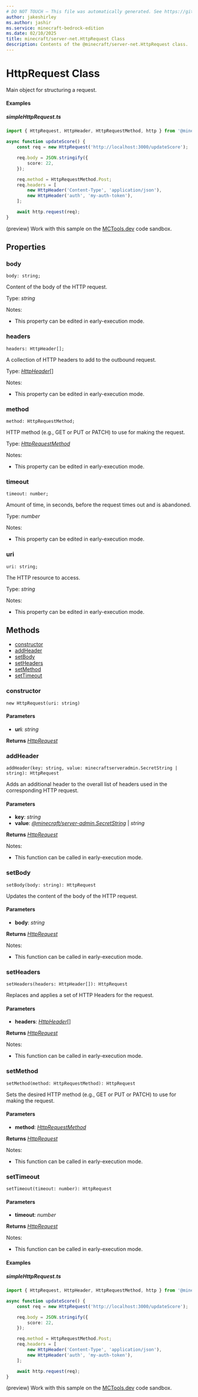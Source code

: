 ```yaml
---
# DO NOT TOUCH — This file was automatically generated. See https://github.com/mojang/minecraftapidocsgenerator to modify descriptions, examples, etc.
author: jakeshirley
ms.author: jashir
ms.service: minecraft-bedrock-edition
ms.date: 02/10/2025
title: minecraft/server-net.HttpRequest Class
description: Contents of the @minecraft/server-net.HttpRequest class.
---
```

# HttpRequest Class

Main object for structuring a request.

#### Examples

##### ***simpleHttpRequest.ts***

```typescript
import { HttpRequest, HttpHeader, HttpRequestMethod, http } from '@minecraft/server-net';

async function updateScore() {
    const req = new HttpRequest('http://localhost:3000/updateScore');

    req.body = JSON.stringify({
        score: 22,
    });

    req.method = HttpRequestMethod.Post;
    req.headers = [
        new HttpHeader('Content-Type', 'application/json'),
        new HttpHeader('auth', 'my-auth-token'),
    ];

    await http.request(req);
}
```

(preview) Work with this sample on the [MCTools.dev](https://mctools.dev/?open=gp/simpleHttpRequest.ts) code sandbox.

## Properties

### **body**
`body: string;`

Content of the body of the HTTP request.

Type: *string*

Notes:
  - This property can be edited in early-execution mode.

### **headers**
`headers: HttpHeader[];`

A collection of HTTP headers to add to the outbound request.

Type: [*HttpHeader*](HttpHeader.md)[]

Notes:
  - This property can be edited in early-execution mode.

### **method**
`method: HttpRequestMethod;`

HTTP method (e.g., GET or PUT or PATCH) to use for making the request.

Type: [*HttpRequestMethod*](HttpRequestMethod.md)

Notes:
  - This property can be edited in early-execution mode.

### **timeout**
`timeout: number;`

Amount of time, in seconds, before the request times out and is abandoned.

Type: *number*

Notes:
  - This property can be edited in early-execution mode.

### **uri**
`uri: string;`

The HTTP resource to access.

Type: *string*

Notes:
  - This property can be edited in early-execution mode.

## Methods
- [constructor](#constructor)
- [addHeader](#addheader)
- [setBody](#setbody)
- [setHeaders](#setheaders)
- [setMethod](#setmethod)
- [setTimeout](#settimeout)

### **constructor**
`
new HttpRequest(uri: string)
`

#### **Parameters**
- **uri**: *string*

**Returns** [*HttpRequest*](HttpRequest.md)

### **addHeader**
`
addHeader(key: string, value: minecraftserveradmin.SecretString | string): HttpRequest
`

Adds an additional header to the overall list of headers used in the corresponding HTTP request.

#### **Parameters**
- **key**: *string*
- **value**: [*@minecraft/server-admin.SecretString*](../../../scriptapi/minecraft/server-admin/SecretString.md) | *string*

**Returns** [*HttpRequest*](HttpRequest.md)
  
Notes:
- This function can be called in early-execution mode.

### **setBody**
`
setBody(body: string): HttpRequest
`

Updates the content of the body of the HTTP request.

#### **Parameters**
- **body**: *string*

**Returns** [*HttpRequest*](HttpRequest.md)
  
Notes:
- This function can be called in early-execution mode.

### **setHeaders**
`
setHeaders(headers: HttpHeader[]): HttpRequest
`

Replaces and applies a set of HTTP Headers for the request.

#### **Parameters**
- **headers**: [*HttpHeader*](HttpHeader.md)[]

**Returns** [*HttpRequest*](HttpRequest.md)
  
Notes:
- This function can be called in early-execution mode.

### **setMethod**
`
setMethod(method: HttpRequestMethod): HttpRequest
`

Sets the desired HTTP method (e.g., GET or PUT or PATCH) to use for making the request.

#### **Parameters**
- **method**: [*HttpRequestMethod*](HttpRequestMethod.md)

**Returns** [*HttpRequest*](HttpRequest.md)
  
Notes:
- This function can be called in early-execution mode.

### **setTimeout**
`
setTimeout(timeout: number): HttpRequest
`

#### **Parameters**
- **timeout**: *number*

**Returns** [*HttpRequest*](HttpRequest.md)
  
Notes:
- This function can be called in early-execution mode.

#### Examples

##### ***simpleHttpRequest.ts***

```typescript
import { HttpRequest, HttpHeader, HttpRequestMethod, http } from '@minecraft/server-net';

async function updateScore() {
    const req = new HttpRequest('http://localhost:3000/updateScore');

    req.body = JSON.stringify({
        score: 22,
    });

    req.method = HttpRequestMethod.Post;
    req.headers = [
        new HttpHeader('Content-Type', 'application/json'),
        new HttpHeader('auth', 'my-auth-token'),
    ];

    await http.request(req);
}
```

(preview) Work with this sample on the [MCTools.dev](https://mctools.dev/?open=gp/simpleHttpRequest.ts) code sandbox.
